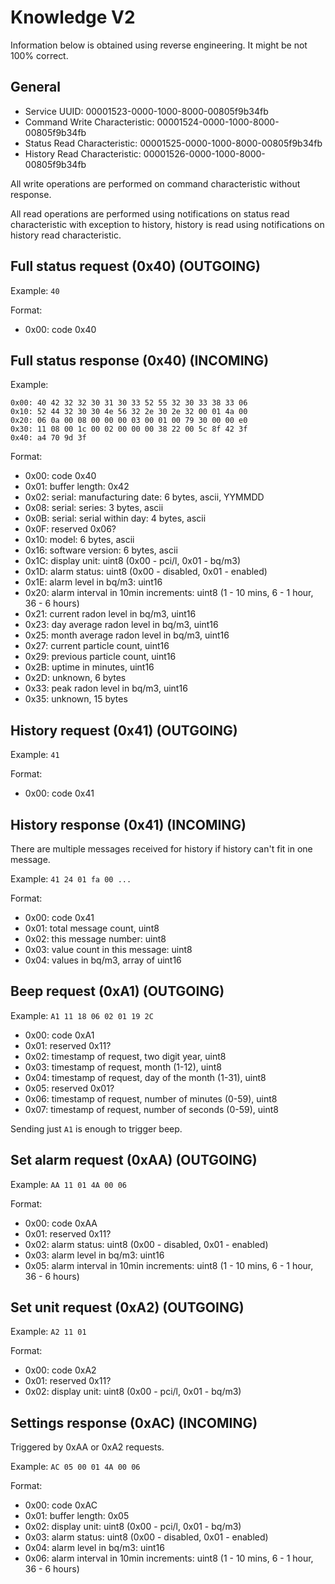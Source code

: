 # Knowledge V2

Information below is obtained using reverse engineering. It might be not 100% correct.

## General

-   Service UUID: 00001523-0000-1000-8000-00805f9b34fb
-   Command Write Characteristic: 00001524-0000-1000-8000-00805f9b34fb
-   Status Read Characteristic: 00001525-0000-1000-8000-00805f9b34fb
-   History Read Characteristic: 00001526-0000-1000-8000-00805f9b34fb

All write operations are performed on command characteristic without response.

All read operations are performed using notifications on status read characteristic with exception
to history, history is read using notifications on history read characteristic.

## Full status request (0x40) (OUTGOING)

Example: `40`

Format:

-   0x00: code 0x40

## Full status response (0x40) (INCOMING)

Example:

```
0x00: 40 42 32 32 30 31 30 33 52 55 32 30 33 38 33 06
0x10: 52 44 32 30 30 4e 56 32 2e 30 2e 32 00 01 4a 00
0x20: 06 0a 00 08 00 00 00 03 00 01 00 79 30 00 00 e0
0x30: 11 08 00 1c 00 02 00 00 00 38 22 00 5c 8f 42 3f
0x40: a4 70 9d 3f
```

Format:

-   0x00: code 0x40
-   0x01: buffer length: 0x42
-   0x02: serial: manufacturing date: 6 bytes, ascii, YYMMDD
-   0x08: serial: series: 3 bytes, ascii
-   0x0B: serial: serial within day: 4 bytes, ascii
-   0x0F: reserved 0x06?
-   0x10: model: 6 bytes, ascii
-   0x16: software version: 6 bytes, ascii
-   0x1C: display unit: uint8 (0x00 - pci/l, 0x01 - bq/m3)
-   0x1D: alarm status: uint8 (0x00 - disabled, 0x01 - enabled)
-   0x1E: alarm level in bq/m3: uint16
-   0x20: alarm interval in 10min increments: uint8 (1 - 10 mins, 6 - 1 hour, 36 - 6 hours)
-   0x21: current radon level in bq/m3, uint16
-   0x23: day average radon level in bq/m3, uint16
-   0x25: month average radon level in bq/m3, uint16
-   0x27: current particle count, uint16
-   0x29: previous particle count, uint16
-   0x2B: uptime in minutes, uint16
-   0x2D: unknown, 6 bytes
-   0x33: peak radon level in bq/m3, uint16
-   0x35: unknown, 15 bytes

## History request (0x41) (OUTGOING)

Example: `41`

Format:

-   0x00: code 0x41

## History response (0x41) (INCOMING)

There are multiple messages received for history if history can't fit in one message.

Example: `41 24 01 fa 00 ...`

Format:

-   0x00: code 0x41
-   0x01: total message count, uint8
-   0x02: this message number: uint8
-   0x03: value count in this message: uint8
-   0x04: values in bq/m3, array of uint16

## Beep request (0xA1) (OUTGOING)

Example: `A1 11 18 06 02 01 19 2C`

-   0x00: code 0xA1
-   0x01: reserved 0x11?
-   0x02: timestamp of request, two digit year, uint8
-   0x03: timestamp of request, month (1-12), uint8
-   0x04: timestamp of request, day of the month (1-31), uint8
-   0x05: reserved 0x01?
-   0x06: timestamp of request, number of minutes (0-59), uint8
-   0x07: timestamp of request, number of seconds (0-59), uint8

Sending just `A1` is enough to trigger beep.

## Set alarm request (0xAA) (OUTGOING)

Example: `AA 11 01 4A 00 06`

Format:

-   0x00: code 0xAA
-   0x01: reserved 0x11?
-   0x02: alarm status: uint8 (0x00 - disabled, 0x01 - enabled)
-   0x03: alarm level in bq/m3: uint16
-   0x05: alarm interval in 10min increments: uint8 (1 - 10 mins, 6 - 1 hour, 36 - 6 hours)

## Set unit request (0xA2) (OUTGOING)

Example: `A2 11 01`

Format:

-   0x00: code 0xA2
-   0x01: reserved 0x11?
-   0x02: display unit: uint8 (0x00 - pci/l, 0x01 - bq/m3)

## Settings response (0xAC) (INCOMING)

Triggered by 0xAA or 0xA2 requests.

Example: `AC 05 00 01 4A 00 06`

Format:

-   0x00: code 0xAC
-   0x01: buffer length: 0x05
-   0x02: display unit: uint8 (0x00 - pci/l, 0x01 - bq/m3)
-   0x03: alarm status: uint8 (0x00 - disabled, 0x01 - enabled)
-   0x04: alarm level in bq/m3: uint16
-   0x06: alarm interval in 10min increments: uint8 (1 - 10 mins, 6 - 1 hour, 36 - 6 hours)
